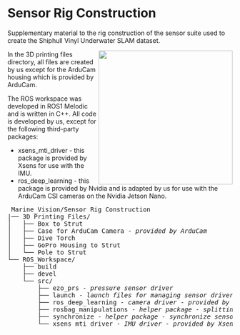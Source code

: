 # Sensor Rig Construction
Supplementary material to the rig construction of the sensor suite used to create the Shiphull Vinyl Underwater SLAM dataset.

<img src=https://github.com/adriennewinter/Ship-Hull-Vinyl-Dataset/assets/41785960/88b79a48-5fd5-487f-be79-a25328e091f1 height="300" align=right>

In the 3D printing files directory, all files are created by us except for the ArduCam housing which is provided by ArduCam.

The ROS workspace was developed in ROS1 Melodic and is written in C++. All code is developed by us, except for the following third-party packages:
* xsens_mti_driver - this package is provided by Xsens for use with the IMU.
* ros_deep_learning - this package is provided by Nvidia and is adapted by us for use with the ArduCam CSI cameras on the Nvidia Jetson Nano.

<pre>
 Marine_Vision/Sensor Rig Construction
|── 3D Printing Files/ 
│   ├── Box to Strut
│   ├── Case for ArduCam Camera - <i>provided by ArduCam</i>
│   ├── Dive Torch 
│   ├── GoPro Housing to Strut 
│   └── Pole to Strut 
└── ROS_Workspace/ 
    ├── build 
    ├── devel 
    └── src/ 
        ├── ezo_prs - <i>pressure sensor driver</i>
        ├── launch - <i>launch files for managing sensor drivers</i>
        ├── ros_deep_learning - <i>camera driver - provided by Nvidia</i>
        ├── rosbag_manipulations - <i>helper package - splitting and joining rosbags</i>
        ├── synchronize - <i>helper package - synchronize sensor data</i>
        └── xsens_mti_driver - <i>IMU driver - provided by Xsens</i>
</pre>       



